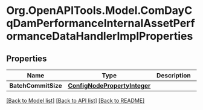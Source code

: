 # Org.OpenAPITools.Model.ComDayCqDamPerformanceInternalAssetPerformanceDataHandlerImplProperties
## Properties

Name | Type | Description | Notes
------------ | ------------- | ------------- | -------------
**BatchCommitSize** | [**ConfigNodePropertyInteger**](ConfigNodePropertyInteger.md) |  | [optional] 

[[Back to Model list]](../README.md#documentation-for-models) [[Back to API list]](../README.md#documentation-for-api-endpoints) [[Back to README]](../README.md)

